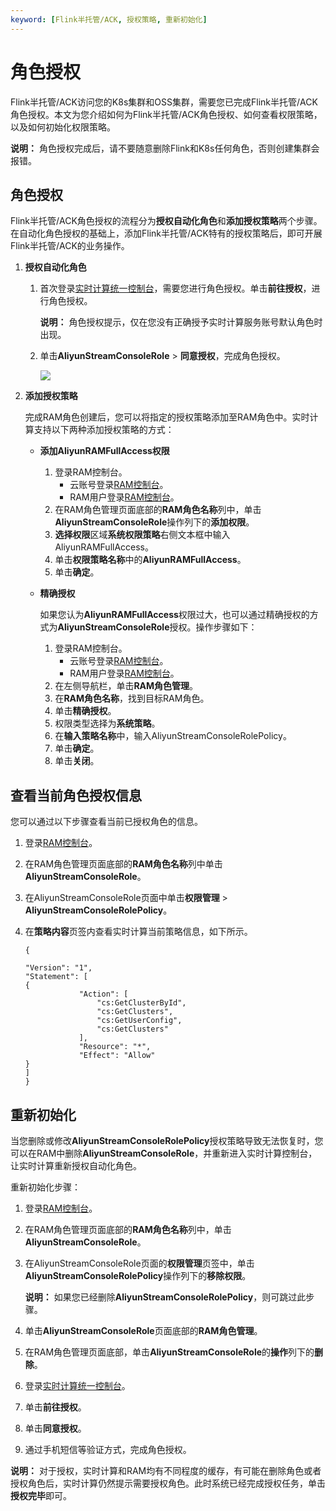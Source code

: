 ```yaml
---
keyword: [Flink半托管/ACK, 授权策略, 重新初始化]
---
```


# 角色授权

Flink半托管/ACK访问您的K8s集群和OSS集群，需要您已完成Flink半托管/ACK角色授权。本文为您介绍如何为Flink半托管/ACK角色授权、如何查看权限策略，以及如何初始化权限策略。

**说明：** 角色授权完成后，请不要随意删除Flink和K8s任何角色，否则创建集群会报错。

## 角色授权

Flink半托管/ACK角色授权的流程分为**授权自动化角色**和**添加授权策略**两个步骤。在自动化角色授权的基础上，添加Flink半托管/ACK特有的授权策略后，即可开展Flink半托管/ACK的业务操作。

1.  **授权自动化角色**
    1.  首次登录[实时计算统一控制台](https://realtime-compute.console.aliyun.com/console/k8s)，需要您进行角色授权。单击**前往授权**，进行角色授权。

        **说明：** 角色授权提示，仅在您没有正确授予实时计算服务账号默认角色时出现。

    2.  单击**AliyunStreamConsoleRole** \> **同意授权**，完成角色授权。

        ![](https://static-aliyun-doc.oss-accelerate.aliyuncs.com/assets/img/zh-CN/5560737951/p61613.png)

2.  **添加授权策略**

    完成RAM角色创建后，您可以将指定的授权策略添加至RAM角色中。实时计算支持以下两种添加授权策略的方式：

    -   **添加AliyunRAMFullAccess权限**
        1.  登录RAM控制台。
            -   云账号登录[RAM控制台](https://ram.console.aliyun.com/)。
            -   RAM用户登录[RAM控制台](https://signin.aliyun.com/login.htm)。
        2.  在RAM角色管理页面底部的**RAM角色名称**列中，单击**AliyunStreamConsoleRole**操作列下的**添加权限**。
        3.  **选择权限**区域**系统权限策略**右侧文本框中输入AliyunRAMFullAccess。
        4.  单击**权限策略名称**中的**AliyunRAMFullAccess**。
        5.  单击**确定**。
    -   **精确授权**

        如果您认为**AliyunRAMFullAccess**权限过大，也可以通过精确授权的方式为**AliyunStreamConsoleRole**授权。操作步骤如下：

        1.  登录RAM控制台。
            -   云账号登录[RAM控制台](https://ram.console.aliyun.com/)。
            -   RAM用户登录[RAM控制台](https://signin.aliyun.com/login.htm)。
        2.  在左侧导航栏，单击**RAM角色管理**。
        3.  在**RAM角色名称**，找到目标RAM角色。
        4.  单击**精确授权**。
        5.  权限类型选择为**系统策略**。
        6.  在**输入策略名称**中，输入AliyunStreamConsoleRolePolicy。
        7.  单击**确定**。
        8.  单击**关闭**。

## 查看当前角色授权信息

您可以通过以下步骤查看当前已授权角色的信息。

1.  登录[RAM控制台](https://ram.console.aliyun.com/roles)。
2.  在RAM角色管理页面底部的**RAM角色名称**列中单击**AliyunStreamConsoleRole**。
3.  在AliyunStreamConsoleRole页面中单击**权限管理** \> **AliyunStreamConsoleRolePolicy**。
4.  在**策略内容**页签内查看实时计算当前策略信息，如下所示。

    ```
    {
    
    "Version": "1",
    "Statement": [
    {
                "Action": [
                    "cs:GetClusterById",
                    "cs:GetClusters",
                    "cs:GetUserConfig",
                    "cs:GetClusters"
                ],
                "Resource": "*",
                "Effect": "Allow"
    }
    ]
    }
    ```


## 重新初始化

当您删除或修改**AliyunStreamConsoleRolePolicy**授权策略导致无法恢复时，您可以在RAM中删除**AliyunStreamConsoleRole**，并重新进入实时计算控制台，让实时计算重新授权自动化角色。

重新初始化步骤：

1.  登录[RAM控制台](https://ram.console.aliyun.com/roles)。
2.  在RAM角色管理页面底部的**RAM角色名称**列中，单击**AliyunStreamConsoleRole**。
3.  在AliyunStreamConsoleRole页面的**权限管理**页签中，单击**AliyunStreamConsoleRolePolicy**操作列下的**移除权限**。

    **说明：** 如果您已经删除**AliyunStreamConsoleRolePolicy**，则可跳过此步骤。

4.  单击**AliyunStreamConsoleRole**页面底部的**RAM角色管理**。
5.  在RAM角色管理页面底部，单击**AliyunStreamConsoleRole**的**操作**列下的**删除**。
6.  登录[实时计算统一控制台](https://realtime-compute.console.aliyun.com/console/k8s)。
7.  单击**前往授权**。
8.  单击**同意授权**。
9.  通过手机短信等验证方式，完成角色授权。

**说明：** 对于授权，实时计算和RAM均有不同程度的缓存，有可能在删除角色或者授权角色后，实时计算仍然提示需要授权角色。此时系统已经完成授权任务，单击**授权完毕**即可。

